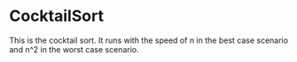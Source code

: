 # CocktailSort
This is the cocktail sort. It runs with the speed of n in the best case scenario and n^2 in the worst case scenario.

